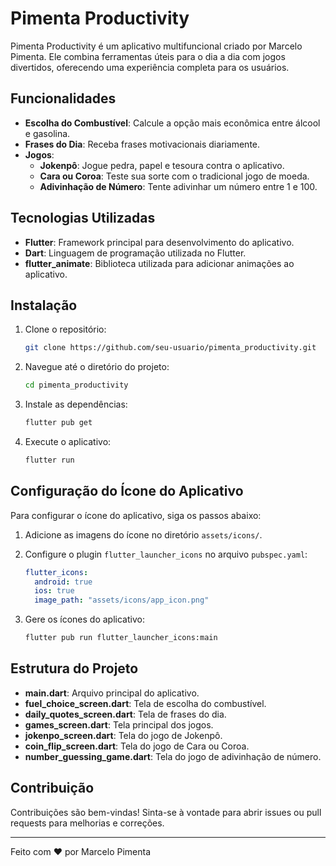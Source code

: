 # Pimenta Productivity

Pimenta Productivity é um aplicativo multifuncional criado por Marcelo Pimenta. Ele combina ferramentas úteis para o dia a dia com jogos divertidos, oferecendo uma experiência completa para os usuários.

## Funcionalidades

- **Escolha do Combustível**: Calcule a opção mais econômica entre álcool e gasolina.
- **Frases do Dia**: Receba frases motivacionais diariamente.
- **Jogos**:
  - **Jokenpô**: Jogue pedra, papel e tesoura contra o aplicativo.
  - **Cara ou Coroa**: Teste sua sorte com o tradicional jogo de moeda.
  - **Adivinhação de Número**: Tente adivinhar um número entre 1 e 100.

## Tecnologias Utilizadas

- **Flutter**: Framework principal para desenvolvimento do aplicativo.
- **Dart**: Linguagem de programação utilizada no Flutter.
- **flutter_animate**: Biblioteca utilizada para adicionar animações ao aplicativo.

## Instalação

1. Clone o repositório:

    ```sh
    git clone https://github.com/seu-usuario/pimenta_productivity.git
    ```

2. Navegue até o diretório do projeto:

    ```sh
    cd pimenta_productivity
    ```

3. Instale as dependências:

    ```sh
    flutter pub get
    ```

4. Execute o aplicativo:

    ```sh
    flutter run
    ```

## Configuração do Ícone do Aplicativo

Para configurar o ícone do aplicativo, siga os passos abaixo:

1. Adicione as imagens do ícone no diretório `assets/icons/`.

2. Configure o plugin `flutter_launcher_icons` no arquivo `pubspec.yaml`:

    ```yaml
    flutter_icons:
      android: true
      ios: true
      image_path: "assets/icons/app_icon.png"
    ```

3. Gere os ícones do aplicativo:

    ```sh
    flutter pub run flutter_launcher_icons:main
    ```

## Estrutura do Projeto

- **main.dart**: Arquivo principal do aplicativo.
- **fuel_choice_screen.dart**: Tela de escolha do combustível.
- **daily_quotes_screen.dart**: Tela de frases do dia.
- **games_screen.dart**: Tela principal dos jogos.
- **jokenpo_screen.dart**: Tela do jogo de Jokenpô.
- **coin_flip_screen.dart**: Tela do jogo de Cara ou Coroa.
- **number_guessing_game.dart**: Tela do jogo de adivinhação de número.

## Contribuição

Contribuições são bem-vindas! Sinta-se à vontade para abrir issues ou pull requests para melhorias e correções.

---

Feito com ❤️ por Marcelo Pimenta
